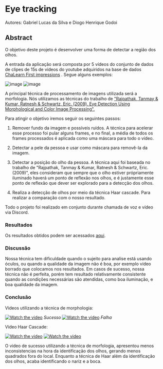 # Eye tracking
Autores: Gabriel Lucas da Silva e Diogo Henrique Godoi

## Abstract
O objetivo deste projeto é desenvolver uma forma de detectar a região dos olhos. 

A entrada da aplicação será composta por 5 vídeos do conjunto de dados de clipes de 15s de vídeos do youtube adquiridos na base de dados [ChaLearn First impressions](https://chalearnlap.cvc.uab.cat/dataset/20/description/) . Segue alguns exemplos:


![image](https://user-images.githubusercontent.com/29693842/120404422-53f10a00-c314-11eb-852e-04eab7238944.png)
![image](https://user-images.githubusercontent.com/29693842/120404436-5ce1db80-c314-11eb-9e6b-205332b798f9.png)

A principal técnica de processamento de imagens utilizada será a morfologia. Nós utilizamos as técnicas do trabalho de [ "Rajpathak, Tanmay & Kumar, Ratnesh & Schwartz, Eric. (2009). Eye Detection Using Morphological and Color Image Processing".](https://www.researchgate.net/publication/237415739_Eye_Detection_Using_Morphological_and_Color_Image_Processing)


Para atingir o objetivo iremos seguir os seguintes passos:

  1. Remover fundo da imagem e possíveis ruídos. A técnica para acelerar esse processo foi pular alguns frames, e no final, a média de todos os frames processados é aplicada como uma máscara para todo o vídeo.
  
  2. Detectar a pele da pessoa e usar como máscara para removê-la da imagem.
  
  3. Detectar a posição do olho da pessoa. A técnica aqui foi baseada no trabalho de "Rajpathak, Tanmay & Kumar, Ratnesh & Schwartz, Eric. (2009)", eles consideram que sempre que o olho estiver própriamente iluminado haverá um ponto de reflexão nos olhos, e é justamente esse ponto de reflexão que dever ser explorado para a detecção dos olhos. 
  
  4. Realiza a detecção de olhos por meio da técnica Haar cascade. Para realizar a comparação com o nosso resultado.

  Todo o projeto foi realizado em conjunto durante chamada de voz e vídeo via Discord.
  
### Resultados
  Os resultados obtidos podem ser acessados [aqui](https://drive.google.com/drive/folders/12ZARRIYUNgqI2m7p3n1iCw50Ml1KOO57?usp=sharing).
### Discussão
  Nossa técnica tem dificuldade quando o sujeito para analise está usando óculos, ou quando a qualidade da imagem não é boa, por exemplo vídeo borrado que colocamos nos resultados. Em casos de sucesso, nossa técnica não é perfeita, porém tem resultado relativamente consistente quando as condições necessárias são atendidas, como boa iluminação, e boa qualidade da imagem.
### Conclusão
  Videos utilizando a técnica de morphologia:
  
  [![Watch the video](https://github.com/Gls-Facom/Image_Processing_Final_Project/blob/main/videos/imgSucesso1.png)](https://drive.google.com/file/d/1FYnXcqsiNtxLn2VF7rBq8q-aVv-39xc5/view?usp=sharing)
  *Sucesso* 
  [![Watch the video](https://github.com/Gls-Facom/Image_Processing_Final_Project/blob/main/videos/imgFalha1.png)](https://drive.google.com/file/d/1OZarG-EaNgdGItou_Z2lOfMR4TJpaoqW/view?usp=sharing)
  *Falha*

  
  Video Haar Cascade:
  
  [![Watch the video](https://github.com/Gls-Facom/Image_Processing_Final_Project/blob/main/videos/imgHaar1.png)](https://drive.google.com/file/d/1oxl4FKvf88SptaDo6YeJPe3Nq1iDkePI/view?usp=sharing)  [![Watch the video](https://github.com/Gls-Facom/Image_Processing_Final_Project/blob/main/videos/imgHaar2.png)](https://drive.google.com/file/d/1OZarG-EaNgdGItou_Z2lOfMR4TJpaoqW/view?usp=sharing)
  
O video de sucesso utilizando a técnica de morfologia, apresentou menos inconsistencias na hora da identificação dos olhos, gerando menos quadrados fora do local. Enquanto a técnica de Haar além da identificação dos olhos, acaba identificando o nariz e a boca. 


